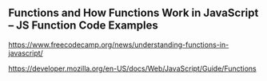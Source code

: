 ## Functions and How Functions Work in JavaScript – JS Function Code Examples

https://www.freecodecamp.org/news/understanding-functions-in-javascript/

https://developer.mozilla.org/en-US/docs/Web/JavaScript/Guide/Functions
